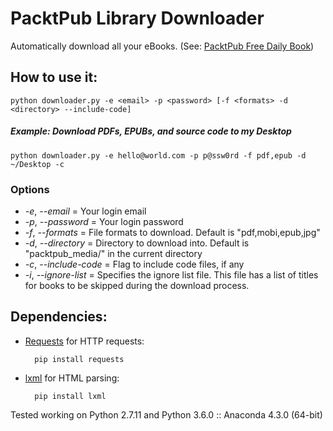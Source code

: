 # PacktPub Library Downloader

Automatically download all your eBooks. (See: [PacktPub Free Daily Book](https://www.packtpub.com/packt/offers/free-learning))


## How to use it:
	python downloader.py -e <email> -p <password> [-f <formats> -d <directory> --include-code]

##### Example: Download PDFs, EPUBs, and source code to my Desktop
	python downloader.py -e hello@world.com -p p@ssw0rd -f pdf,epub -d ~/Desktop -c

### Options
- *-e*, *--email* = Your login email
- *-p*, *--password* = Your login password
- *-f*, *--formats* = File formats to download. Default is "pdf,mobi,epub,jpg"
- *-d*, *--directory* = Directory to download into. Default is "packtpub_media/" in the current directory
- *-c*, *--include-code* = Flag to include code files, if any
- *-i*, *--ignore-list* = Specifies the ignore list file. This file has a list of titles for books to be skipped during the download process. 

## Dependencies:


* [Requests](http://docs.python-requests.org/en/latest/) for HTTP requests:

		pip install requests
	
* [lxml](http://lxml.de/) for HTML parsing:

		pip install lxml

Tested working on Python 2.7.11 and Python 3.6.0 :: Anaconda 4.3.0 (64-bit)

